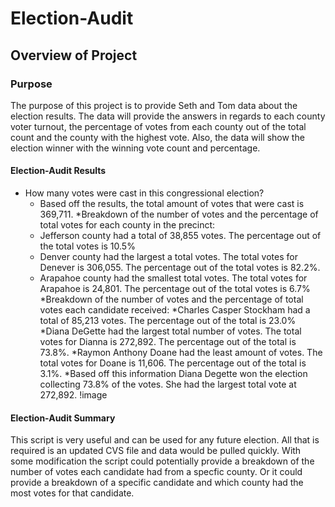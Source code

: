 # Election-Audit
## Overview of Project
### Purpose
The purpose of this project is to provide Seth and Tom data about the election results. The data will provide the answers in regards to each county voter turnout, the percentage of votes from each county out of the total count and the county with the highest vote. Also, the data will show the election winner with the winning vote count and percentage. 
#### Election-Audit Results
* How many votes were cast in this congressional election?
  * Based off the results, the total amount of votes that were cast is 369,711.
*Breakdown of the number of votes and the percentage of total votes for each county in the precinct:
  * Jefferson county had a total of 38,855 votes. The percentage out of the total votes is 10.5%
  * Denver county had the largest a total votes. The total votes for Denever is 306,055. The percentage out of the total votes is 82.2%.
  * Arapahoe county had the smallest total votes. The total votes for Arapahoe is 24,801. The percentage out of the total votes is 6.7%
*Breakdown of the number of votes and the percentage of total votes each candidate received:
  *Charles Casper Stockham had a total of 85,213 votes. The percentage out of the total is 23.0%
  *Diana DeGette had the largest total number of votes. The total votes for Dianna is 272,892. The percentage out of the total is 73.8%.
  *Raymon Anthony Doane had the least amount of votes. The total votes for Doane is 11,606. The percentage out of the total is 3.1%.
  *Based off this information Diana Degette won the election collecting 73.8% of the votes. She had the largest total vote at 272,892. 
!image
#### Election-Audit Summary
This script is very useful and can be used for any future election. All that is required is an updated CVS file and data would be pulled quickly. With some modification the script could potentially provide a breakdown of the number of votes each candidate had from a specfic county. Or it could provide a breakdown of a specific candidate and which county had the most votes for that candidate.
